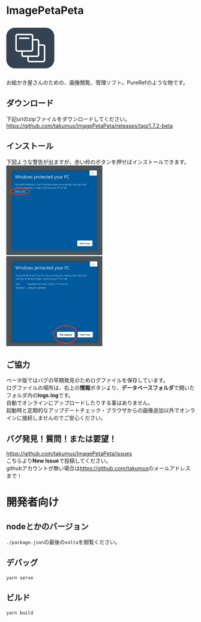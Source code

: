 # ImagePetaPeta
<img src="./rawAssets/icon/icon.png" width="128px">

お絵かき屋さんのための、画像閲覧、管理ソフト。PureRefのような物です。
## ダウンロード
下記urlのzipファイルをダウンロードしてください。  
<https://github.com/takumus/ImagePetaPeta/releases/tag/1.7.2-beta>
## インストール
下図ような警告が出ますが、赤い枠のボタンを押せばインストールできます。  
<img src="./README/1.png" width="256px">
<img src="./README/2.png" width="256px">  

## ご協力
ベータ版ではバグの早期発見のためログファイルを保存しています。  
ログファイルの場所は、右上の**情報**ボタンより、**データベースフォルダ**で開いたフォルダ内の**logs.log**です。  
自動でオンラインにアップロードしたりする事はありません。  
起動時と定期的なアップデートチェック・ブラウザからの画像追加以外でオンラインに接続しませんのでご安心ください。
## バグ発見！質問！または要望！
<https://github.com/takumus/ImagePetaPeta/issues>  
こちらより**New Issue**で投稿してください。  
githubアカウントが無い場合は<https://github.com/takumus>のメールアドレスまで！
# 開発者向け
## nodeとかのバージョン
`./package.json`の最後の`volta`を御覧ください。
## デバッグ
```
yarn serve
```

## ビルド
```
yarn build
```
